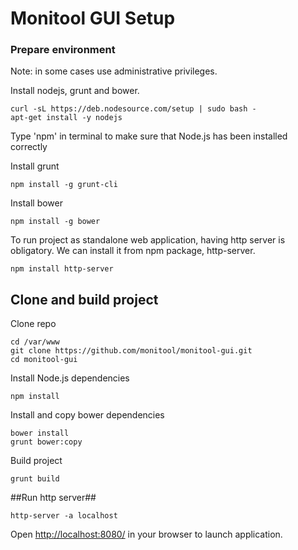 # Monitool GUI Setup #

### Prepare environment ###

Note: in some cases use administrative privileges.

Install nodejs, grunt and bower.

```
curl -sL https://deb.nodesource.com/setup | sudo bash -
apt-get install -y nodejs
```
Type 'npm' in terminal to make sure that Node.js has been installed correctly

Install grunt
```
npm install -g grunt-cli
```

Install bower
```
npm install -g bower
```
To run project as standalone web application, having http server is obligatory. We can install it from npm package, http-server.
```
npm install http-server
```

## Clone and build project ##
Clone repo
```
cd /var/www
git clone https://github.com/monitool/monitool-gui.git
cd monitool-gui
```

Install Node.js dependencies
```
npm install
```

Install and copy bower dependencies
```
bower install
grunt bower:copy
```

Build project
```
grunt build
```

##Run http server##
```
http-server -a localhost
```

Open [http://localhost:8080/](http://localhost:8080/) in your browser to launch application.
